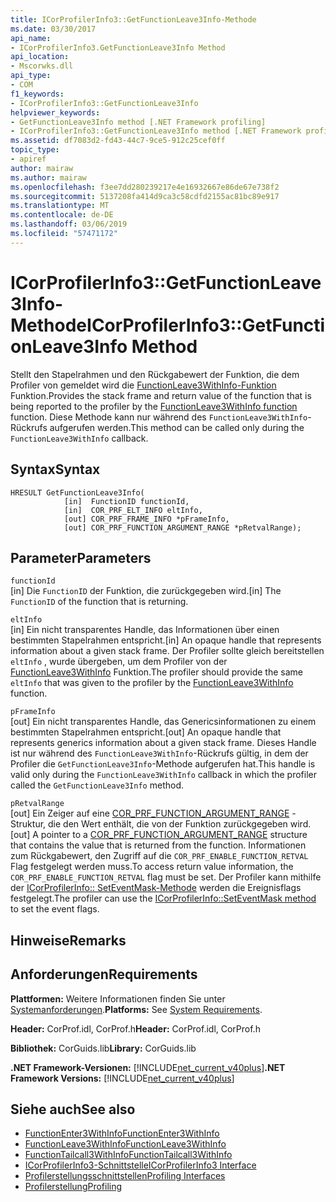 ```yaml
---
title: ICorProfilerInfo3::GetFunctionLeave3Info-Methode
ms.date: 03/30/2017
api_name:
- ICorProfilerInfo3.GetFunctionLeave3Info Method
api_location:
- Mscorwks.dll
api_type:
- COM
f1_keywords:
- ICorProfilerInfo3::GetFunctionLeave3Info
helpviewer_keywords:
- GetFunctionLeave3Info method [.NET Framework profiling]
- ICorProfilerInfo3::GetFunctionLeave3Info method [.NET Framework profiling]
ms.assetid: df7083d2-fd43-44c7-9ce5-912c25cef0ff
topic_type:
- apiref
author: mairaw
ms.author: mairaw
ms.openlocfilehash: f3ee7dd280239217e4e16932667e86de67e738f2
ms.sourcegitcommit: 5137208fa414d9ca3c58cdfd2155ac81bc89e917
ms.translationtype: MT
ms.contentlocale: de-DE
ms.lasthandoff: 03/06/2019
ms.locfileid: "57471172"
---
```

# <a name="icorprofilerinfo3getfunctionleave3info-method"></a><span data-ttu-id="8bca7-102">ICorProfilerInfo3::GetFunctionLeave3Info-Methode</span><span class="sxs-lookup"><span data-stu-id="8bca7-102">ICorProfilerInfo3::GetFunctionLeave3Info Method</span></span>
<span data-ttu-id="8bca7-103">Stellt den Stapelrahmen und den Rückgabewert der Funktion, die dem Profiler von gemeldet wird die [FunctionLeave3WithInfo-Funktion](../../../../docs/framework/unmanaged-api/profiling/functionleave3withinfo-function.md) Funktion.</span><span class="sxs-lookup"><span data-stu-id="8bca7-103">Provides the stack frame and return value of the function that is being reported to the profiler by the [FunctionLeave3WithInfo function](../../../../docs/framework/unmanaged-api/profiling/functionleave3withinfo-function.md) function.</span></span> <span data-ttu-id="8bca7-104">Diese Methode kann nur während des `FunctionLeave3WithInfo`-Rückrufs aufgerufen werden.</span><span class="sxs-lookup"><span data-stu-id="8bca7-104">This method can be called only during the `FunctionLeave3WithInfo` callback.</span></span>  
  
## <a name="syntax"></a><span data-ttu-id="8bca7-105">Syntax</span><span class="sxs-lookup"><span data-stu-id="8bca7-105">Syntax</span></span>  
  
```  
HRESULT GetFunctionLeave3Info(  
            [in]  FunctionID functionId,  
            [in]  COR_PRF_ELT_INFO eltInfo,  
            [out] COR_PRF_FRAME_INFO *pFrameInfo,  
            [out] COR_PRF_FUNCTION_ARGUMENT_RANGE *pRetvalRange);  
```  
  
## <a name="parameters"></a><span data-ttu-id="8bca7-106">Parameter</span><span class="sxs-lookup"><span data-stu-id="8bca7-106">Parameters</span></span>  
 `functionId`  
 <span data-ttu-id="8bca7-107">[in] Die `FunctionID` der Funktion, die zurückgegeben wird.</span><span class="sxs-lookup"><span data-stu-id="8bca7-107">[in] The `FunctionID` of the function that is returning.</span></span>  
  
 `eltInfo`  
 <span data-ttu-id="8bca7-108">[in] Ein nicht transparentes Handle, das Informationen über einen bestimmten Stapelrahmen entspricht.</span><span class="sxs-lookup"><span data-stu-id="8bca7-108">[in] An opaque handle that represents information about a given stack frame.</span></span> <span data-ttu-id="8bca7-109">Der Profiler sollte gleich bereitstellen `eltInfo` , wurde übergeben, um dem Profiler von der [FunctionLeave3WithInfo](../../../../docs/framework/unmanaged-api/profiling/functionleave3withinfo-function.md) Funktion.</span><span class="sxs-lookup"><span data-stu-id="8bca7-109">The profiler should provide the same `eltInfo` that was given to the profiler by the [FunctionLeave3WithInfo](../../../../docs/framework/unmanaged-api/profiling/functionleave3withinfo-function.md) function.</span></span>  
  
 `pFrameInfo`  
 <span data-ttu-id="8bca7-110">[out] Ein nicht transparentes Handle, das Genericsinformationen zu einem bestimmten Stapelrahmen entspricht.</span><span class="sxs-lookup"><span data-stu-id="8bca7-110">[out] An opaque handle that represents generics information about a given stack frame.</span></span> <span data-ttu-id="8bca7-111">Dieses Handle ist nur während des `FunctionLeave3WithInfo`-Rückrufs gültig, in dem der Profiler die `GetFunctionLeave3Info`-Methode aufgerufen hat.</span><span class="sxs-lookup"><span data-stu-id="8bca7-111">This handle is valid only during the `FunctionLeave3WithInfo` callback in which the profiler called the `GetFunctionLeave3Info` method.</span></span>  
  
 `pRetvalRange`  
 <span data-ttu-id="8bca7-112">[out] Ein Zeiger auf eine [COR_PRF_FUNCTION_ARGUMENT_RANGE](../../../../docs/framework/unmanaged-api/profiling/cor-prf-function-argument-range-structure.md) -Struktur, die den Wert enthält, die von der Funktion zurückgegeben wird.</span><span class="sxs-lookup"><span data-stu-id="8bca7-112">[out] A pointer to a [COR_PRF_FUNCTION_ARGUMENT_RANGE](../../../../docs/framework/unmanaged-api/profiling/cor-prf-function-argument-range-structure.md) structure that contains the value that is returned from the function.</span></span> <span data-ttu-id="8bca7-113">Informationen zum Rückgabewert, den Zugriff auf die `COR_PRF_ENABLE_FUNCTION_RETVAL` Flag festgelegt werden muss.</span><span class="sxs-lookup"><span data-stu-id="8bca7-113">To access return value information, the `COR_PRF_ENABLE_FUNCTION_RETVAL` flag must be set.</span></span> <span data-ttu-id="8bca7-114">Der Profiler kann mithilfe der [ICorProfilerInfo:: SetEventMask-Methode](../../../../docs/framework/unmanaged-api/profiling/icorprofilerinfo-seteventmask-method.md) werden die Ereignisflags festgelegt.</span><span class="sxs-lookup"><span data-stu-id="8bca7-114">The profiler can use the [ICorProfilerInfo::SetEventMask method](../../../../docs/framework/unmanaged-api/profiling/icorprofilerinfo-seteventmask-method.md) to set the event flags.</span></span>  
  
## <a name="remarks"></a><span data-ttu-id="8bca7-115">Hinweise</span><span class="sxs-lookup"><span data-stu-id="8bca7-115">Remarks</span></span>  
  
## <a name="requirements"></a><span data-ttu-id="8bca7-116">Anforderungen</span><span class="sxs-lookup"><span data-stu-id="8bca7-116">Requirements</span></span>  
 <span data-ttu-id="8bca7-117">**Plattformen:** Weitere Informationen finden Sie unter [Systemanforderungen](../../../../docs/framework/get-started/system-requirements.md).</span><span class="sxs-lookup"><span data-stu-id="8bca7-117">**Platforms:** See [System Requirements](../../../../docs/framework/get-started/system-requirements.md).</span></span>  
  
 <span data-ttu-id="8bca7-118">**Header:** CorProf.idl, CorProf.h</span><span class="sxs-lookup"><span data-stu-id="8bca7-118">**Header:** CorProf.idl, CorProf.h</span></span>  
  
 <span data-ttu-id="8bca7-119">**Bibliothek:** CorGuids.lib</span><span class="sxs-lookup"><span data-stu-id="8bca7-119">**Library:** CorGuids.lib</span></span>  
  
 <span data-ttu-id="8bca7-120">**.NET Framework-Versionen:** [!INCLUDE[net_current_v40plus](../../../../includes/net-current-v40plus-md.md)]</span><span class="sxs-lookup"><span data-stu-id="8bca7-120">**.NET Framework Versions:** [!INCLUDE[net_current_v40plus](../../../../includes/net-current-v40plus-md.md)]</span></span>  
  
## <a name="see-also"></a><span data-ttu-id="8bca7-121">Siehe auch</span><span class="sxs-lookup"><span data-stu-id="8bca7-121">See also</span></span>
- [<span data-ttu-id="8bca7-122">FunctionEnter3WithInfo</span><span class="sxs-lookup"><span data-stu-id="8bca7-122">FunctionEnter3WithInfo</span></span>](../../../../docs/framework/unmanaged-api/profiling/functionenter3withinfo-function.md)
- [<span data-ttu-id="8bca7-123">FunctionLeave3WithInfo</span><span class="sxs-lookup"><span data-stu-id="8bca7-123">FunctionLeave3WithInfo</span></span>](../../../../docs/framework/unmanaged-api/profiling/functionleave3withinfo-function.md)
- [<span data-ttu-id="8bca7-124">FunctionTailcall3WithInfo</span><span class="sxs-lookup"><span data-stu-id="8bca7-124">FunctionTailcall3WithInfo</span></span>](../../../../docs/framework/unmanaged-api/profiling/functiontailcall3withinfo-function.md)
- [<span data-ttu-id="8bca7-125">ICorProfilerInfo3-Schnittstelle</span><span class="sxs-lookup"><span data-stu-id="8bca7-125">ICorProfilerInfo3 Interface</span></span>](../../../../docs/framework/unmanaged-api/profiling/icorprofilerinfo3-interface.md)
- [<span data-ttu-id="8bca7-126">Profilerstellungsschnittstellen</span><span class="sxs-lookup"><span data-stu-id="8bca7-126">Profiling Interfaces</span></span>](../../../../docs/framework/unmanaged-api/profiling/profiling-interfaces.md)
- [<span data-ttu-id="8bca7-127">Profilerstellung</span><span class="sxs-lookup"><span data-stu-id="8bca7-127">Profiling</span></span>](../../../../docs/framework/unmanaged-api/profiling/index.md)
